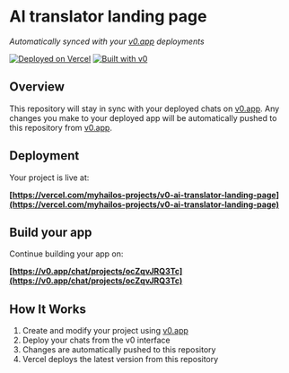 # AI translator landing page

*Automatically synced with your [v0.app](https://v0.app) deployments*

[![Deployed on Vercel](https://img.shields.io/badge/Deployed%20on-Vercel-black?style=for-the-badge&logo=vercel)](https://vercel.com/myhailos-projects/v0-ai-translator-landing-page)
[![Built with v0](https://img.shields.io/badge/Built%20with-v0.app-black?style=for-the-badge)](https://v0.app/chat/projects/ocZqvJRQ3Tc)

## Overview

This repository will stay in sync with your deployed chats on [v0.app](https://v0.app).
Any changes you make to your deployed app will be automatically pushed to this repository from [v0.app](https://v0.app).

## Deployment

Your project is live at:

**[https://vercel.com/myhailos-projects/v0-ai-translator-landing-page](https://vercel.com/myhailos-projects/v0-ai-translator-landing-page)**

## Build your app

Continue building your app on:

**[https://v0.app/chat/projects/ocZqvJRQ3Tc](https://v0.app/chat/projects/ocZqvJRQ3Tc)**

## How It Works

1. Create and modify your project using [v0.app](https://v0.app)
2. Deploy your chats from the v0 interface
3. Changes are automatically pushed to this repository
4. Vercel deploys the latest version from this repository
